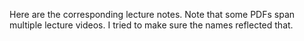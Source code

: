 Here are the corresponding lecture notes. Note that some PDFs span multiple lecture videos. I tried to make sure the names reflected that. 
